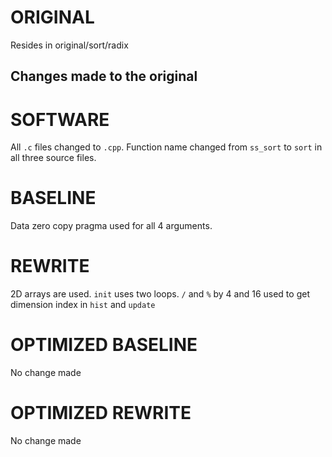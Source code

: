 # ORIGINAL
Resides in original/sort/radix

## Changes made to the original

# SOFTWARE
All `.c` files changed to `.cpp`.
Function name changed from `ss_sort` to `sort` in all three source files.

# BASELINE
Data zero copy pragma used for all 4 arguments.

# REWRITE
2D arrays are used. `init` uses two loops. `/` and `%` by 4 and 16 used to get dimension index in `hist` and `update`

# OPTIMIZED BASELINE
No change made

# OPTIMIZED REWRITE
No change made
